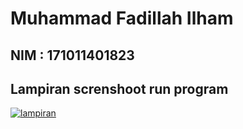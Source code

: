 # Muhammad Fadillah Ilham

## NIM : 171011401823

## Lampiran screnshoot run program

<a href="https://ibb.co/N9JMMk4"><img src="https://i.ibb.co/HtbjjMJ/lampiran.png" alt="lampiran" border="0"></a>
